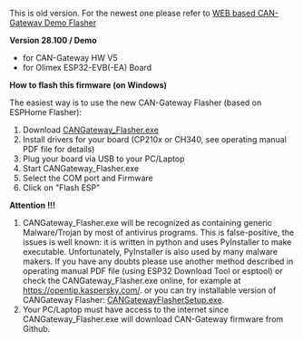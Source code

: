 This is old version. For the newest one please refer to [WEB based CAN-Gateway Demo Flasher](https://wladwnt.github.io/)

**Version 28.100 / Demo**
 - for CAN-Gateway HW V5
 - for Olimex ESP32-EVB(-EA) Board

**How to flash this firmware (on Windows)**

The easiest way is to use the new CAN-Gateway Flasher (based on ESPHome Flasher):
1) Download [CANGateway_Flasher.exe](https://raw.githubusercontent.com/wladwnt/CAN-Gateway/master/Software/Version28/CANGateway-Flasher.exe)
3) Install drivers for your board (CP210x or CH340, see operating manual PDF file for details)
4) Plug your board via USB to your PC/Laptop
5) Start CANGateway_Flasher.exe
6) Select the COM port and Firmware
7) Click on "Flash ESP"

**Attention !!!**
1) CANGateway_Flasher.exe will be recognized as containing generic Malware/Trojan by most of antivirus programs. This is false-positive, the issues is well known: it is written in python and uses PyInstaller to make executable. Unfortunately, PyInstaller is also used by many malware makers. If you have any doubts please use another method described in operating manual PDF file (using ESP32 Download Tool or esptool) or check the CANGateway_Flasher.exe online, for example at https://opentip.kaspersky.com/. or you can try installable version of CANGateway Flasher: [CANGatewayFlasherSetup.exe](https://raw.githubusercontent.com/wladwnt/CAN-Gateway/master/Software/Version28/CANGatewayFlasherSetup.exe).
3) Your PC/Laptop must have access to the internet since CANGateway_Flasher.exe will download CAN-Gateway firmware from Github.
